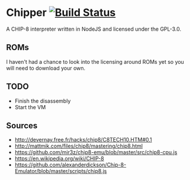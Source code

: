 # Chipper [![Build Status](https://travis-ci.org/mattcan/chipper.svg?branch=master)](https://travis-ci.org/mattcan/chipper)

A CHIP-8 interpreter written in NodeJS and licensed under the GPL-3.0.

## ROMs

I haven't had a chance to look into the licensing around ROMs yet so you will
need to download your own.

## TODO

* Finish the disassembly
* Start the VM

## Sources

* http://devernay.free.fr/hacks/chip8/C8TECH10.HTM#0.1
* http://mattmik.com/files/chip8/mastering/chip8.html
* https://github.com/mir3z/chip8-emu/blob/master/src/chip8-cpu.js
* https://en.wikipedia.org/wiki/CHIP-8
* https://github.com/alexanderdickson/Chip-8-Emulator/blob/master/scripts/chip8.js
